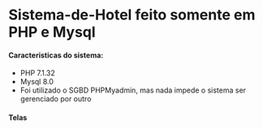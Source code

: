 # Sistema-de-Hotel feito somente em PHP e Mysql
#### Caracteristicas do sistema: 
- PHP 7.1.32
- Mysql 8.0
- Foi utilizado o SGBD PHPMyadmin, mas nada impede o sistema ser gerenciado por outro
#### Telas
